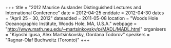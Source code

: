 +++
title = "2012 Maurice Auslander Distinguished Lectures and International Conference"
date = 2012-04-25
enddate = 2012-04-30
dates = "April 25 - 30, 2012"
dateadded = 2011-05-08
location = "Woods Hole Oceanographic Institute, Woods Hole, MA, U.S.A."
webpage = "http://www.math.neu.edu/~martsinkovsky/p/MADL/MADL.html"
organisers = "Kiyoshi Igusa, Alex Martsinkovsky, Gordana Todorov"
speakers = "Ragnar-Olaf Buchweitz (Toronto)"
+++
